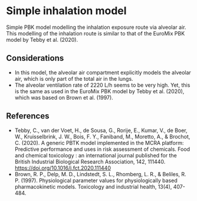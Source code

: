 # Simple inhalation model

Simple PBK model modelling the inhalation exposure route via alveolar air. This modelling of the inhalation route is similar to that of the EuroMix PBK model by Tebby et al. (2020).

## Considerations

* In this model, the alveolar air compartment explicitly models the alveolar air, which is only part of the total air in the lungs.
* The alveolar ventilation rate of 2220 L/h seems to be very high. Yet, this is the same as used in the EuroMix PBK model by Tebby et al. (2020), which was based on Brown et al. (1997).

## References

* Tebby, C., van der Voet, H., de Sousa, G., Rorije, E., Kumar, V., de Boer, W., Kruisselbrink, J. W., Bois, F. Y., Faniband, M., Moretto, A., & Brochot, C. (2020). A generic PBTK model implemented in the MCRA platform: Predictive performance and uses in risk assessment of chemicals. Food and chemical toxicology : an international journal published for the British Industrial Biological Research Association, 142, 111440. https://doi.org/10.1016/j.fct.2020.111440
* Brown, R. P., Delp, M. D., Lindstedt, S. L., Rhomberg, L. R., & Beliles, R. P. (1997). Physiological parameter values for physiologically based pharmacokinetic models. Toxicology and industrial health, 13(4), 407-484.
